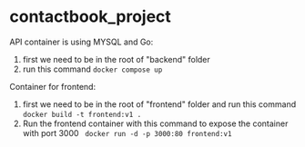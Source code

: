# contactbook_project

API container is using MYSQL and Go:
1. first we need to be in the root of "backend" folder
2. run this command
<code>docker compose up </code> 

Container for frontend:
1. first we need to be in the root of "frontend" folder and run this command
<code>docker build -t frontend:v1 . </code> 
2. Run the frontend container with this command to expose the container with port 3000
<code> docker run -d -p 3000:80 frontend:v1 </code>
